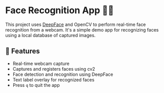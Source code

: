 # Face Recognition App 🧠📸

This project uses [DeepFace](https://github.com/serengil/deepface) and OpenCV to perform real-time face recognition from a webcam. It's a simple demo app for recognizing faces using a local database of captured images.

## 🚀 Features
- Real-time webcam capture
- Captures and registers faces using cv2
- Face detection and recognition using DeepFace
- Text label overlay for recognized faces
- Press `q` to quit the app

